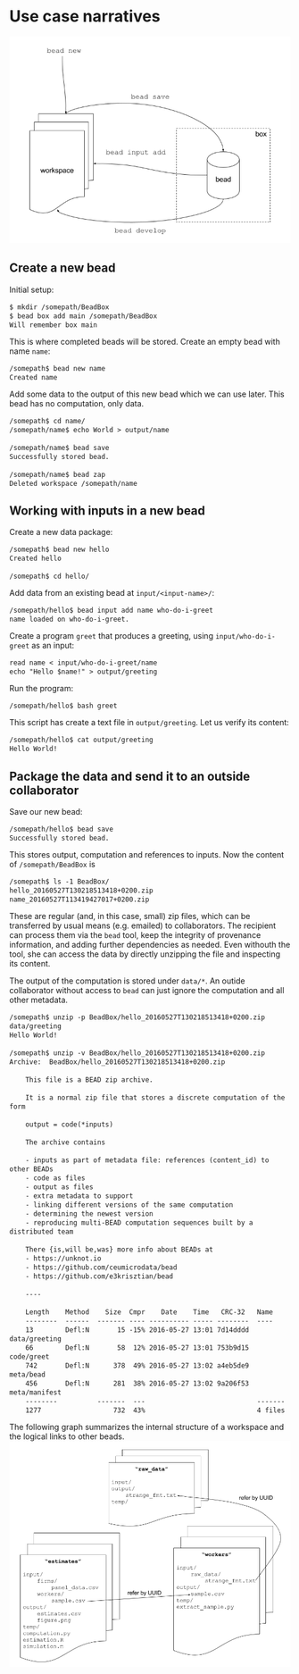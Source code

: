 # Use case narratives

![Workflows](./workflows.png)

## Create a new bead

Initial setup:
```shell
$ mkdir /somepath/BeadBox
$ bead box add main /somepath/BeadBox
Will remember box main
```
This is where completed beads will be stored. Create an empty bead with name `name`:

    /somepath$ bead new name
    Created name
    
Add some data to the output of this new bead which we can use later. This bead has no computation, only data.

    /somepath$ cd name/
    /somepath/name$ echo World > output/name
    
    /somepath/name$ bead save
    Successfully stored bead.
    
    /somepath/name$ bead zap
    Deleted workspace /somepath/name

## Working with inputs in a new bead 

Create a new data package:

    /somepath$ bead new hello
    Created hello

    /somepath$ cd hello/

Add data from an existing bead at `input/<input-name>/`:

    /somepath/hello$ bead input add name who-do-i-greet
    name loaded on who-do-i-greet.

Create a program `greet` that produces a greeting, using `input/who-do-i-greet` as an input:

    read name < input/who-do-i-greet/name
    echo "Hello $name!" > output/greeting

Run the program:

    /somepath/hello$ bash greet 

This script has create a text file in `output/greeting`. Let us verify its content:

    /somepath/hello$ cat output/greeting
    Hello World!

## Package the data and send it to an outside collaborator

Save our new bead:

    /somepath/hello$ bead save
    Successfully stored bead.

This stores output, computation and references to inputs. Now the content of `/somepath/BeadBox` is

    /somepath$ ls -1 BeadBox/
    hello_20160527T130218513418+0200.zip
    name_20160527T113419427017+0200.zip

These are regular (and, in this case, small) zip files, which can be transferred by usual means (e.g. emailed) to collaborators. The recipient can process them via the `bead` tool, keep the integrity of provenance information, and adding further dependencies as needed. Even withouth the tool, she can access the data by directly unzipping the file and inspecting its content. 

The output of the computation is stored under `data/*`. An outide collaborator without access to `bead` can just ignore the computation and all other metadata.

    /somepath$ unzip -p BeadBox/hello_20160527T130218513418+0200.zip data/greeting
    Hello World!
    
    /somepath$ unzip -v BeadBox/hello_20160527T130218513418+0200.zip 
    Archive:  BeadBox/hello_20160527T130218513418+0200.zip
		
		This file is a BEAD zip archive.
		
		It is a normal zip file that stores a discrete computation of the form
		
		output = code(*inputs)
		
		The archive contains

		- inputs as part of metadata file: references (content_id) to other BEADs
		- code as files
        - output as files
        - extra metadata to support
        - linking different versions of the same computation
        - determining the newest version
        - reproducing multi-BEAD computation sequences built by a distributed team

        There {is,will be,was} more info about BEADs at
        - https://unknot.io
        - https://github.com/ceumicrodata/bead
        - https://github.com/e3krisztian/bead

        ----

        Length    Method    Size  Cmpr    Date    Time   CRC-32   Name
        --------  ------  ------- ---- ---------- ----- --------  ----
        13        Defl:N       15 -15% 2016-05-27 13:01 7d14dddd  data/greeting
        66        Defl:N       58  12% 2016-05-27 13:01 753b9d15  code/greet
        742       Defl:N      378  49% 2016-05-27 13:02 a4eb5de9  meta/bead
        456       Defl:N      281  38% 2016-05-27 13:02 9a206f53  meta/manifest
        --------          -------  ---                            -------
        1277                  732  43%                            4 files

The following graph summarizes the internal structure of a workspace and the logical links to other beads.
![Internals](./internals.png)
